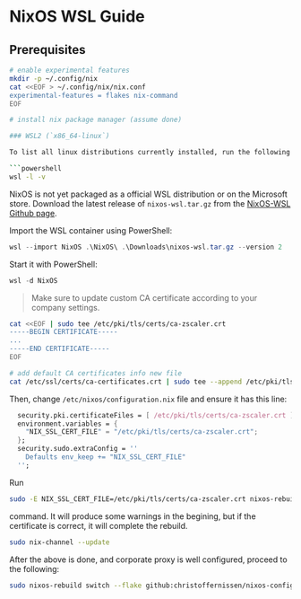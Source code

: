 # NixOS WSL Guide

## Prerequisites

```bash
# enable experimental features
mkdir -p ~/.config/nix
cat <<EOF > ~/.config/nix/nix.conf
experimental-features = flakes nix-command
EOF

# install nix package manager (assume done)

### WSL2 (`x86_64-linux`)

To list all linux distributions currently installed, run the following PowerShell:

```powershell
wsl -l -v
```

NixOS is not yet packaged as a official WSL distribution or on the Microsoft store. Download the latest release of `nixos-wsl.tar.gz` from the [NixOS-WSL Github page](https://github.com/nix-community/NixOS-WSL/releases).

Import the WSL container using PowerShell:

```powershell
wsl --import NixOS .\NixOS\ .\Downloads\nixos-wsl.tar.gz --version 2
```

Start it with PowerShell:

```powershell
wsl -d NixOS
```

> Make sure to update custom CA certificate according to your company settings.

```bash
cat <<EOF | sudo tee /etc/pki/tls/certs/ca-zscaler.crt
-----BEGIN CERTIFICATE-----
...
-----END CERTIFICATE-----
EOF

# add default CA certificates info new file
cat /etc/ssl/certs/ca-certificates.crt | sudo tee --append /etc/pki/tls/certs/ca-zscaler.crt
```

Then, change `/etc/nixos/configuration.nix` file and ensure it has this line:

```nix
  security.pki.certificateFiles = [ /etc/pki/tls/certs/ca-zscaler.crt ];
  environment.variables = {
    "NIX_SSL_CERT_FILE" = "/etc/pki/tls/certs/ca-zscaler.crt";
  };
  security.sudo.extraConfig = ''
    Defaults env_keep += "NIX_SSL_CERT_FILE"
  '';
```

Run

```bash
sudo -E NIX_SSL_CERT_FILE=/etc/pki/tls/certs/ca-zscaler.crt nixos-rebuild switch
```

command. It will produce some warnings in the begining, but if the certificate is correct, it will complete the rebuild.

```bash
sudo nix-channel --update
```

After the above is done, and corporate proxy is well configured, proceed to the following:

```bash
sudo nixos-rebuild switch --flake github:christoffernissen/nixos-config#wsl --impure
```
